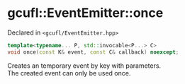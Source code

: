 # gcufl::EventEmitter<K>::once
Declared in `<gcufl/EventEmitter.hpp>`
```cpp
template<typename... P, std::invocable<P...> C>
void once(const K& event, const C& callback) noexcept;
```
Creates an temporary event by key with parameters.
<br/>
The created event can only be used once.
